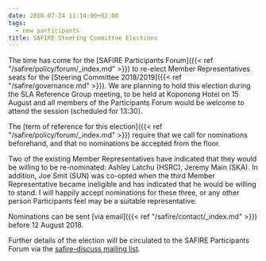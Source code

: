 ```yaml
---
date: 2018-07-24 11:14:00+02:00
tags:
  - new participants
title: SAFIRE Steering Committee Elections
---
```


The time has come for the [SAFIRE Participants Forum]({{< ref "/safire/policy/forum/_index.md" >}}) to re-elect Member Representatives seats for the [Steering Committee 2018/2019]({{< ref "/safire/governance.md" >}}). We are planning to hold this election during the SLA Reference Group meeting, to be held at Koponong Hotel on 15 August and all members of the Participants Forum would be welcome to attend the session (scheduled for 13:30).
<!--more-->

The [term of reference for this election]({{< ref "/safire/policy/forum/_index.md" >}}) require that we call for nominations beforehand, and that no nominations be accepted from the floor.

Two of the existing Member Representatives have indicated that they would be willing to be re-nominated: Ashley Latchu (HSRC), Jeremy Main (SKA). In addition, Joe Smit (SUN) was co-opted when the third Member Representative became ineligible and has indicated that he would be willing to stand. I will happily accept nominations for these three, or any other person Participants feel may be a suitable representative.

Nominations can be sent [via email]({{< ref "/safire/contact/_index.md" >}}) before 12 August 2018.

Further details of the election will be circulated to the SAFIRE Participants Forum via the [safire-discuss mailing list](http://lists.tenet.ac.za/mailman/listinfo/safire-discuss).
